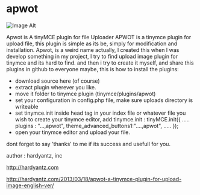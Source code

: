 apwot
=====

![Image Alt](https://github.com/back2arie/apwot/raw/master/apwot/screenshot.png)

Apwot is A tinyMCE plugin for file Uploader
APWOT is a tinymce plugin for upload file, this plugin is simple as its be, simply for modification and installation.
Apwot, is a weird name actually, I created this when I was develop something in my project, 
I try to find upload image plugin for tinymce and its hard to find. and then i try to create it myself, 
and share this plugins in github to everyone maybe, 
this is how to install the plugins:
- download source here (of course)
- extract plugin wherever you like.
- move it folder to tinymce plugin (tinymce/plugins/apwot)
- set your configuration in config.php file, make sure uploads directory is writeable
- set tinymce.init inside head tag in your index file or whatever file you wish to create your tinymce editor, add tinymce.init :
tinyMCE.init({
  .....
        plugins : "...,apwot", 
  theme_advanced_buttons1:"....,apwot",
        .....
});
- open your tinymce editor and upload your file.

dont forget to say 'thanks' to me if its success and usefull for you.

author :
hardyantz, inc 

http://hardyantz.com

http://hardyantz.com/2013/03/18/apwot-a-tinymce-plugin-for-upload-image-english-ver/
